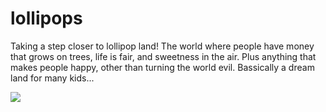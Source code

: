 # lollipops

Taking a step closer to lollipop land! 
The world where people have money that grows on trees, life is fair, and sweetness in the air. 
Plus anything that makes people happy, other than turning the world evil. 
Bassically a dream land for many kids...
 
 ![](http://farm6.staticflickr.com/5517/12204178976_25fbd70ee6_b.jpg)
 
 
 
 
